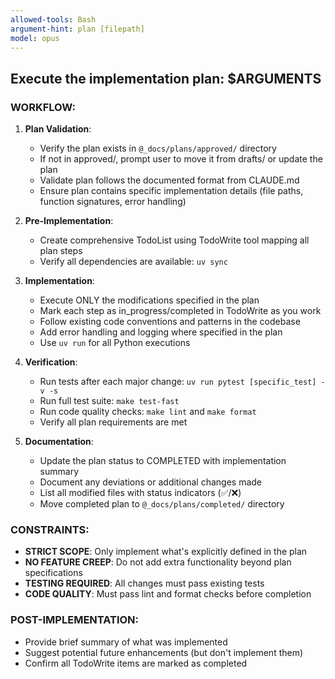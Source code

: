 ```yaml
---
allowed-tools: Bash
argument-hint: plan [filepath]
model: opus
---
```

## Execute the implementation plan: $ARGUMENTS

### WORKFLOW:

1. **Plan Validation**:
   - Verify the plan exists in `@_docs/plans/approved/` directory
   - If not in approved/, prompt user to move it from drafts/ or update the plan
   - Validate plan follows the documented format from CLAUDE.md
   - Ensure plan contains specific implementation details (file paths, function signatures, error handling)

2. **Pre-Implementation**:
   - Create comprehensive TodoList using TodoWrite tool mapping all plan steps
   - Verify all dependencies are available: `uv sync`

3. **Implementation**:
   - Execute ONLY the modifications specified in the plan
   - Mark each step as in_progress/completed in TodoWrite as you work
   - Follow existing code conventions and patterns in the codebase
   - Add error handling and logging where specified in the plan
   - Use `uv run` for all Python executions

4. **Verification**:
   - Run tests after each major change: `uv run pytest [specific_test] -v -s`
   - Run full test suite: `make test-fast`
   - Run code quality checks: `make lint` and `make format`
   - Verify all plan requirements are met

5. **Documentation**:
   - Update the plan status to COMPLETED with implementation summary
   - Document any deviations or additional changes made
   - List all modified files with status indicators (✅/❌)
   - Move completed plan to `@_docs/plans/completed/` directory

### CONSTRAINTS:

- **STRICT SCOPE**: Only implement what's explicitly defined in the plan
- **NO FEATURE CREEP**: Do not add extra functionality beyond plan specifications  
- **TESTING REQUIRED**: All changes must pass existing tests
- **CODE QUALITY**: Must pass lint and format checks before completion

### POST-IMPLEMENTATION:

- Provide brief summary of what was implemented
- Suggest potential future enhancements (but don't implement them)
- Confirm all TodoWrite items are marked as completed
